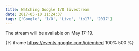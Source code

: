 ```yaml
---
title: Watching Google I/O livestream
date: 2017-05-10 11:24:37
tags: ['Google', 'I/O', 'Live', 'io17', '2017']
---
```


The stream will be available on May 17-19.

{% iframe https://events.google.com/io/embed 100% 500 %}
